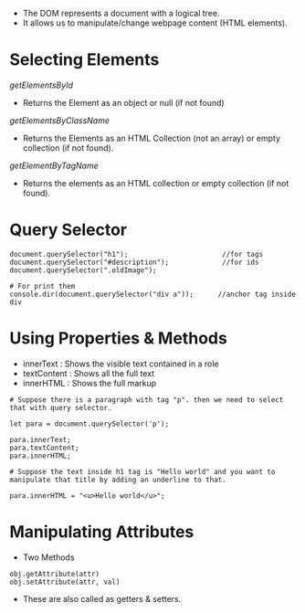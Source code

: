 - The DOM represents a document with a logical tree.
- It allows us to manipulate/change webpage content (HTML elements).

# Selecting Elements

*getElementsById*

- Returns the Element as an object or null (if not found)

*getElementsByClassName*

- Returns the Elements as an HTML Collection (not an array) or empty collection (if not found).

*getElementByTagName*

- Returns the elements as an HTML collection or empty collection (if not found).

# Query Selector

```
document.querySelector("h1");                       //for tags
document.querySelector("#description");             //for ids
document.querySelector(".oldImage");

# For print them
console.dir(document.querySelector("div a"));      //anchor tag inside div
```

# Using Properties & Methods

- innerText : Shows the visible text contained in a role
- textContent : Shows all the full text
- innerHTML : Shows the full markup

```
# Suppose there is a paragraph with tag "p". then we need to select that with query selector.

let para = document.querySelector('p');

para.innerText;
para.textContent;
para.innerHTML;

# Suppose the text inside h1 tag is "Hello world" and you want to manipulate that title by adding an underline to that.

para.innerHTML = "<u>Hello world</u>";
```

# Manipulating Attributes

- Two Methods
```
obj.getAttribute(attr)
obj.setAttribute(attr, val)
```
- These are also called as getters & setters.

